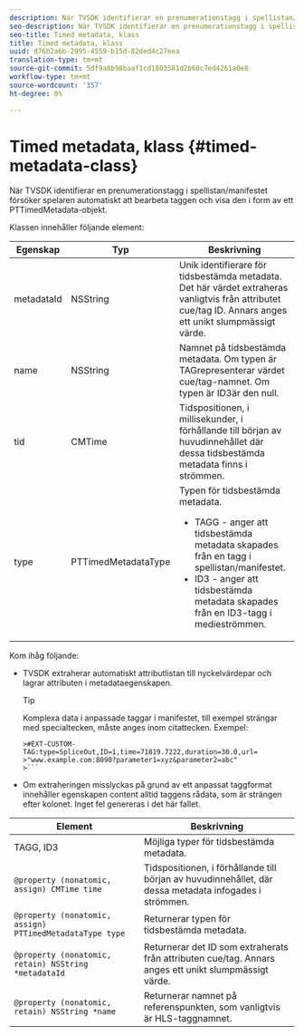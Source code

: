 ```yaml
---
description: När TVSDK identifierar en prenumerationstagg i spellistan/manifestet försöker spelaren automatiskt att bearbeta taggen och visa den i form av ett PTTimedMetadata-objekt.
seo-description: När TVSDK identifierar en prenumerationstagg i spellistan/manifestet försöker spelaren automatiskt att bearbeta taggen och visa den i form av ett PTTimedMetadata-objekt.
seo-title: Timed metadata, klass
title: Timed metadata, klass
uuid: d76b2a6b-2995-4559-b15d-82ded4c27eea
translation-type: tm+mt
source-git-commit: 5df9a8b98baaf1cd1803581d2b60c7ed4261a0e8
workflow-type: tm+mt
source-wordcount: '357'
ht-degree: 0%

---
```



# Timed metadata, klass {#timed-metadata-class}

När TVSDK identifierar en prenumerationstagg i spellistan/manifestet försöker spelaren automatiskt att bearbeta taggen och visa den i form av ett PTTimedMetadata-objekt.

Klassen innehåller följande element:

<table id="table_FFC56AC5B1E04DA99C9309C0223ABA90"> 
 <thead> 
  <tr> 
   <th colname="col1" class="entry"><b>Egenskap</b></th> 
   <th colname="col02" class="entry"><b>Typ</b> </th> 
   <th colname="col2" class="entry"><b>Beskrivning</b></th> 
  </tr>
 </thead>
 <tbody> 
  <tr> 
   <td colname="col1"> <span class="codeph"> metadataId</span> </td> 
   <td colname="col02"><span class="codeph"> NSString</span> </td> 
   <td colname="col2"> Unik identifierare för tidsbestämda metadata. Det här värdet extraheras vanligtvis från attributet cue/tag ID. Annars anges ett unikt slumpmässigt värde. </td> 
  </tr> 
  <tr> 
   <td colname="col1"><span class="codeph"> name</span> </td> 
   <td colname="col02"><span class="codeph"> NSString</span></td> 
   <td colname="col2"> Namnet på tidsbestämda metadata. Om typen är <span class="codeph"> TAG</span>representerar värdet cue/tag-namnet. Om typen är <span class="codeph"> ID3</span>är den null. </td> 
  </tr> 
  <tr> 
   <td colname="col1"><span class="codeph"> tid</span> </td> 
   <td colname="col02"><span class="codeph"> CMTime</span></td> 
   <td colname="col2"> Tidspositionen, i millisekunder, i förhållande till början av huvudinnehållet där dessa tidsbestämda metadata finns i strömmen. </td> 
  </tr> 
  <tr> 
   <td colname="col1"><span class="codeph"> type</span> </td> 
   <td colname="col02"> <span class="codeph"> PTTimedMetadataType</span></td> 
   <td colname="col2">Typen för tidsbestämda metadata. 
    <ul id="ul_70FBFB33E9F846D8B38592560CCE9560"> 
     <li id="li_739D30561BFB4D9B97DF212E4880BA2C">TAGG - anger att tidsbestämda metadata skapades från en tagg i spellistan/manifestet. </li> 
     <li id="li_E785E1DEF1CC4D9DBE7764E5D05EFAFC">ID3 - anger att tidsbestämda metadata skapades från en ID3-tagg i medieströmmen. </li> 
    </ul> </td> 
  </tr> 
 </tbody> 
</table>

<!--<a id="section_737CC47997F74F80A3C5C6171ADE120E"></a>-->

Kom ihåg följande:

* TVSDK extraherar automatiskt attributlistan till nyckelvärdepar och lagrar attributen i metadataegenskapen.

   >[!TIP]
   >
   >Komplexa data i anpassade taggar i manifestet, till exempel strängar med specialtecken, måste anges inom citattecken. Exempel:
   >
   >
   ```
   >#EXT-CUSTOM-TAG:type=SpliceOut,ID=1,time=71819.7222,duration=30.0,url=
   >"www.example.com:8090?parameter1=xyz&parameter2=abc"
   >```

* Om extraheringen misslyckas på grund av ett anpassat taggformat innehåller egenskapen content alltid taggens rådata, som är strängen efter kolonet. Inget fel genereras i det här fallet.

| **Element** | **Beskrivning** |
|---|---|
| TAGG, ID3 | Möjliga typer för tidsbestämda metadata. |
| `@property (nonatomic, assign) CMTime time` | Tidspositionen, i förhållande till början av huvudinnehållet, där dessa metadata infogades i strömmen. |
| `@property (nonatomic, assign) PTTimedMetadataType type` | Returnerar typen för tidsbestämda metadata. |
| `@property (nonatomic, retain) NSString *metadataId` | Returnerar det ID som extraherats från attributen cue/tag. Annars anges ett unikt slumpmässigt värde. |
| `@property (nonatomic, retain) NSString *name` | Returnerar namnet på referenspunkten, som vanligtvis är HLS-taggnamnet. |